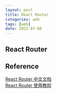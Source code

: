 ```yaml
---
layout: post
title: React Router
categories: web
tags: [web]
date: 2022-07-08
---
```


## React Router

## Reference
[React Router 中文文档](http://react-guide.github.io/react-router-cn/)  
[React Router 使用教程](https://www.ruanyifeng.com/blog/2016/05/react_router.html)  
